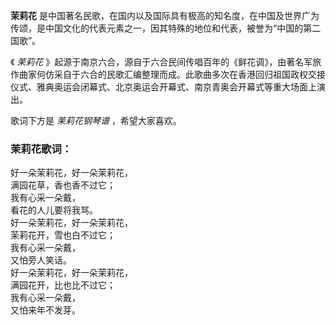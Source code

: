 

**茉莉花**
是中国著名民歌，在国内以及国际具有极高的知名度，在中国及世界广为传颂，是中国文化的代表元素之一，因其特殊的地位和代表，被誉为“中国的第二国歌”。

  
《 _茉莉花_
》起源于南京六合，源自于六合民间传唱百年的《鲜花调》，由著名军旅作曲家何仿采自于六合的民歌汇编整理而成。此歌曲多次在香港回归祖国政权交接仪式、雅典奥运会闭幕式、北京奥运会开幕式、南京青奥会开幕式等重大场面上演出。

  
歌词下方是 _茉莉花钢琴谱_ ，希望大家喜欢。

### 茉莉花歌词：

好一朵茉莉花，好一朵茉莉花，  
满园花草，香也香不过它；  
我有心采一朵戴，  
看花的人儿要将我骂。  
好一朵茉莉花，好一朵茉莉花，  
茉莉花开，雪也白不过它；  
我有心采一朵戴，  
又怕旁人笑话。  
好一朵茉莉花，好一朵茉莉花，  
满园花开，比也比不过它；  
我有心采一朵戴，  
又怕来年不发芽。


